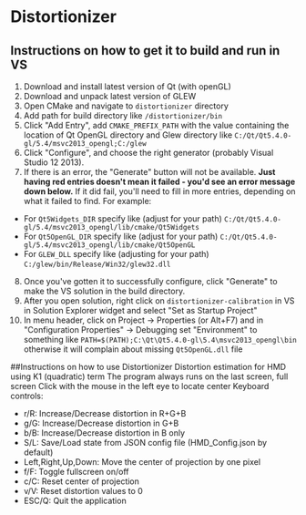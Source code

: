 # Distortionizer

## Instructions on how to get it to build and run in VS

1. Download and install latest version of Qt (with openGL) 
2. Download and unpack latest version of GLEW
3. Open CMake and navigate to `distortionizer` directory
4. Add path for build directory like `/distortionizer/bin`
5. Click "Add Entry", add `CMAKE_PREFIX_PATH` with the value containing the location of Qt OpenGL directory and Glew directory like `C:/Qt/Qt5.4.0-gl/5.4/msvc2013_opengl;C:/glew`
6. Click "Configure", and choose the right generator (probably Visual Studio 12 2013).
7. If there is an error, the "Generate" button will not be available. **Just having red entries doesn't mean it failed - you'd see an error message down below.** If it did fail, you'll need to fill in more entries, depending on what it failed to find.  For example:
  - For `Qt5Widgets_DIR` specify like (adjust for your path) `C:/Qt/Qt5.4.0-gl/5.4/msvc2013_opengl/lib/cmake/Qt5Widgets`
  - For `Qt5OpenGL_DIR` specify like (adjust for your path) `C:/Qt/Qt5.4.0-gl/5.4/msvc2013_opengl/lib/cmake/Qt5OpenGL`
  - For `GLEW_DLL` specify like (adjusting for your path) `C:/glew/bin/Release/Win32/glew32.dll`
8. Once you've gotten it to successfully configure, click "Generate" to make the VS solution in the build directory.
9. After you open solution, right click on `distortionizer-calibration` in VS in Solution Explorer widget and select "Set as Startup Project"
10. In menu header, click on Project -> Properties (or Alt+F7) and in "Configuration Properties" -> Debugging set "Environment" to something like `PATH=$(PATH);C:\Qt\Qt5.4.0-gl\5.4\msvc2013_opengl\bin` otherwise it will complain about missing `Qt5OpenGL.dll` file


##Instructions on how to use Distortionizer
Distortion estimation for HMD using K1 (quadratic) term
The program always runs on the last screen, full screen
Click with the mouse in the left eye to locate center
Keyboard controls:
  - r/R: Increase/Decrease distortion in R+G+B
  - g/G: Increase/Decrease distortion in G+B
  - b/B: Increase/Decrease distortion in B only
  - S/L: Save/Load state from JSON config file (HMD_Config.json by default)
  - Left,Right,Up,Down: Move the center of projection by one pixel
  - f/F:    Toggle fullscreen on/off
  - c/C:    Reset center of projection
  - v/V:    Reset distortion values to 0
  - ESC/Q: Quit the application


